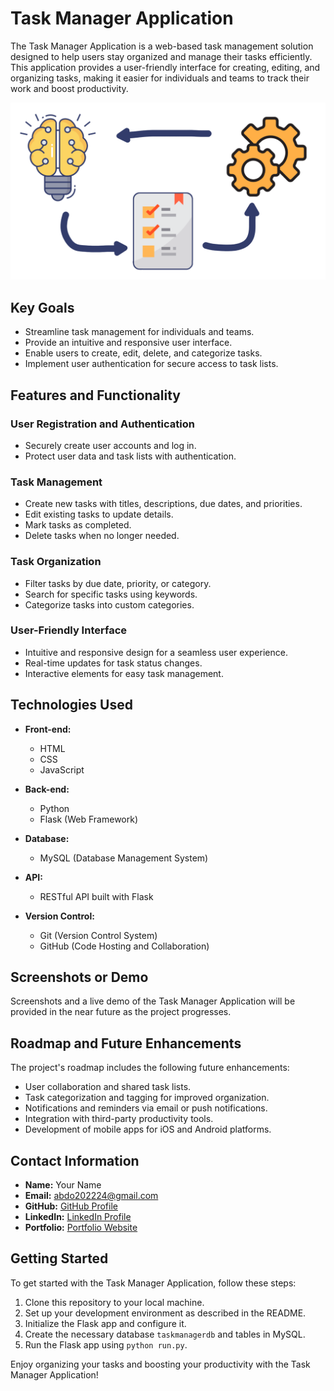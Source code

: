 # Task Manager Application

The Task Manager Application is a web-based task management solution designed to help users stay organized and manage their tasks efficiently. This application provides a user-friendly interface for creating, editing, and organizing tasks, making it easier for individuals and teams to track their work and boost productivity.

![Task Manager Application Screenshot](./webapp/static/images/home.png)

## Key Goals

- Streamline task management for individuals and teams.
- Provide an intuitive and responsive user interface.
- Enable users to create, edit, delete, and categorize tasks.
- Implement user authentication for secure access to task lists.

## Features and Functionality

### User Registration and Authentication

- Securely create user accounts and log in.
- Protect user data and task lists with authentication.

### Task Management

- Create new tasks with titles, descriptions, due dates, and priorities.
- Edit existing tasks to update details.
- Mark tasks as completed.
- Delete tasks when no longer needed.

### Task Organization

- Filter tasks by due date, priority, or category.
- Search for specific tasks using keywords.
- Categorize tasks into custom categories.

### User-Friendly Interface

- Intuitive and responsive design for a seamless user experience.
- Real-time updates for task status changes.
- Interactive elements for easy task management.

## Technologies Used

- **Front-end:**
  - HTML
  - CSS
  - JavaScript

- **Back-end:**
  - Python
  - Flask (Web Framework)
  
- **Database:**
  - MySQL (Database Management System)

- **API:**
  - RESTful API built with Flask

- **Version Control:**
  - Git (Version Control System)
  - GitHub (Code Hosting and Collaboration)

## Screenshots or Demo

Screenshots and a live demo of the Task Manager Application will be provided in the near future as the project progresses.

## Roadmap and Future Enhancements

The project's roadmap includes the following future enhancements:

- User collaboration and shared task lists.
- Task categorization and tagging for improved organization.
- Notifications and reminders via email or push notifications.
- Integration with third-party productivity tools.
- Development of mobile apps for iOS and Android platforms.

## Contact Information

- **Name:** Your Name
- **Email:** abdo202224@gmail.com
- **GitHub:** [GitHub Profile](https://github.com/abdo-mhmd)
- **LinkedIn:** [LinkedIn Profile](https://www.linkedin.com/in/jingyi-su-33766b154)
- **Portfolio:** [Portfolio Website](https://www.abdomhmdportfolio.com)

## Getting Started

To get started with the Task Manager Application, follow these steps:

1. Clone this repository to your local machine.
2. Set up your development environment as described in the README.
3. Initialize the Flask app and configure it.
4. Create the necessary database `taskmanagerdb` and tables in MySQL.
5. Run the Flask app using `python run.py`.

Enjoy organizing your tasks and boosting your productivity with the Task Manager Application!

